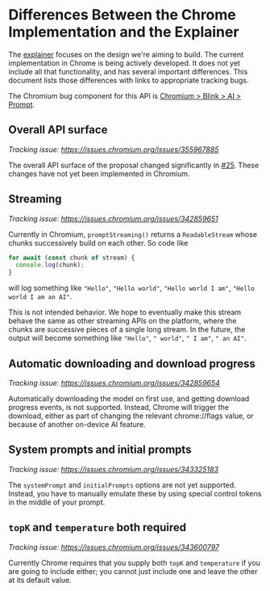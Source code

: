 # Differences Between the Chrome Implementation and the Explainer

The [explainer](./README.md) focuses on the design we're aiming to build. The current implementation in Chrome is being actively developed. It does not yet include all that functionality, and has several important differences. This document lists those differences with links to appropriate tracking bugs.

The Chromium bug component for this API is [Chromium > Blink > AI > Prompt](https://issues.chromium.org/issues?q=componentid:1583624).

## Overall API surface

_Tracking issue: <https://issues.chromium.org/issues/355967885>_

The overall API surface of the proposal changed significantly in [#25](https://github.com/explainers-by-googlers/prompt-api/pull/25). These changes have not yet been implemented in Chromium.

## Streaming

_Tracking issue: <https://issues.chromium.org/issues/342859651>_

Currently in Chromium, `promptStreaming()` returns a `ReadableStream` whose chunks successively build on each other. So code like

```js
for await (const chunk of stream) {
  console.log(chunk);
}
```

will log something like `"Hello"`, `"Hello world"`, `"Hello world I am"`, `"Hello world I am an AI"`.

This is not intended behavior. We hope to eventually make this stream behave the same as other streaming APIs on the platform, where the chunks are successive pieces of a single long stream. In the future, the output will become something like `"Hello"`, `" world"`, `" I am"`, `" an AI"`.

## Automatic downloading and download progress

_Tracking issue: <https://issues.chromium.org/issues/342859654>_

Automatically downloading the model on first use, and getting download progress events, is not supported. Instead, Chrome will trigger the download, either as part of changing the relevant chrome://flags value, or because of another on-device AI feature.

## System prompts and initial prompts

_Tracking issue: <https://issues.chromium.org/issues/343325183>_

The `systemPrompt` and `initialPrompts` options are not yet supported. Instead, you have to manually emulate these by using special control tokens in the middle of your prompt.

## `topK` and `temperature` both required

_Tracking issue: <https://issues.chromium.org/issues/343600797>_

Currently Chrome requires that you supply both `topK` and `temperature` if you are going to include either; you cannot just include one and leave the other at its default value.
